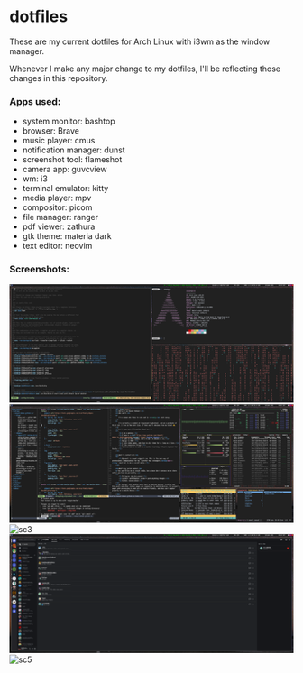 # dotfiles
These are my current dotfiles for Arch Linux with i3wm as the window manager. 

Whenever I make any major change to my dotfiles, I'll be reflecting those changes in this repository. 

### Apps used: 
- system monitor: bashtop
- browser: Brave
- music player: cmus
- notification manager: dunst 
- screenshot tool: flameshot
- camera app: guvcview
- wm: i3
- terminal emulator: kitty
- media player: mpv
- compositor: picom 
- file manager: ranger
- pdf viewer: zathura 
- gtk theme: materia dark 
- text editor: neovim

### Screenshots:
![sc1](setup-screenshots/sc1.png)
![sc2](setup-screenshots/sc2.png)
![sc3](setup-screenshots/sc3.png)
![sc4](setup-screenshots/sc4.png)
![sc5](setup-screenshots/sc5.png)
